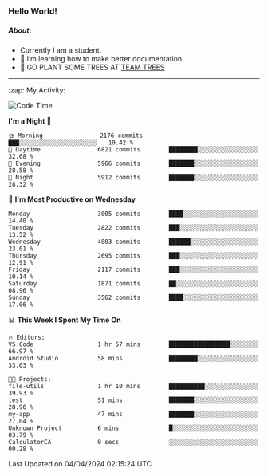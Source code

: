 ### Hello World!

##### About:
- Currently I am a student.
- 🌱 I’m learning how to make better documentation.
- 🌱 GO PLANT SOME TREES AT [TEAM TREES](https://teamtrees.org/)

---
  <summary>:zap: My Activity:</summary>
  
<!--START_SECTION:waka-->
![Code Time](http://img.shields.io/badge/Code%20Time-1%2C306%20hrs%2040%20mins-blue)

**I'm a Night 🦉** 

```text
🌞 Morning                2176 commits        ███░░░░░░░░░░░░░░░░░░░░░░   10.42 % 
🌆 Daytime                6821 commits        ████████░░░░░░░░░░░░░░░░░   32.68 % 
🌃 Evening                5966 commits        ███████░░░░░░░░░░░░░░░░░░   28.58 % 
🌙 Night                  5912 commits        ███████░░░░░░░░░░░░░░░░░░   28.32 % 
```
📅 **I'm Most Productive on Wednesday** 

```text
Monday                   3005 commits        ████░░░░░░░░░░░░░░░░░░░░░   14.40 % 
Tuesday                  2822 commits        ███░░░░░░░░░░░░░░░░░░░░░░   13.52 % 
Wednesday                4803 commits        ██████░░░░░░░░░░░░░░░░░░░   23.01 % 
Thursday                 2695 commits        ███░░░░░░░░░░░░░░░░░░░░░░   12.91 % 
Friday                   2117 commits        ███░░░░░░░░░░░░░░░░░░░░░░   10.14 % 
Saturday                 1871 commits        ██░░░░░░░░░░░░░░░░░░░░░░░   08.96 % 
Sunday                   3562 commits        ████░░░░░░░░░░░░░░░░░░░░░   17.06 % 
```


📊 **This Week I Spent My Time On** 

```text
🔥 Editors: 
VS Code                  1 hr 57 mins        █████████████████░░░░░░░░   66.97 % 
Android Studio           58 mins             ████████░░░░░░░░░░░░░░░░░   33.03 % 

🐱‍💻 Projects: 
file-utils               1 hr 10 mins        ██████████░░░░░░░░░░░░░░░   39.93 % 
test                     51 mins             ███████░░░░░░░░░░░░░░░░░░   28.96 % 
my-app                   47 mins             ███████░░░░░░░░░░░░░░░░░░   27.04 % 
Unknown Project          6 mins              █░░░░░░░░░░░░░░░░░░░░░░░░   03.79 % 
CalculatorCA             0 secs              ░░░░░░░░░░░░░░░░░░░░░░░░░   00.28 % 
```


 Last Updated on 04/04/2024 02:15:24 UTC
<!--END_SECTION:waka-->

